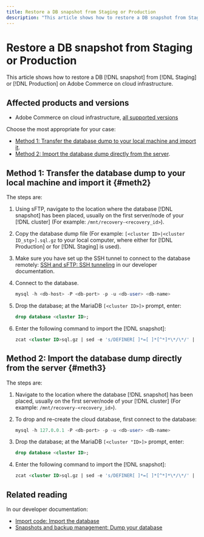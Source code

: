 ```yaml
---
title: Restore a DB snapshot from Staging or Production
description: "This article shows how to restore a DB snapshot from Staging or Production on Adobe Commerce on cloud infrastructure."
---
```


# Restore a DB snapshot from Staging or Production

This article shows how to restore a DB [!DNL snapshot] from [!DNL Staging] or [!DNL Production] on Adobe Commerce on cloud infrastructure.

## Affected products and versions

* Adobe Commerce on cloud infrastructure, [all supported versions](https://magento.com/sites/default/files/magento-software-lifecycle-policy.pdf)

Choose the most appropriate for your case:

* [Method 1: Transfer the database dump to your local machine and import it](#meth2).
* [Method 2: Import the database dump directly from the server](#meth3).

## Method 1: Transfer the database dump to your local machine and import it {#meth2}

The steps are:

1. Using sFTP, navigate to the location where the database [!DNL snapshot] has been placed, usually on the first server/node of your [!DNL cluster] (For example: `/mnt/recovery-<recovery_id>`).
1. Copy the database dump file (For example: `[<cluster ID>|<cluster ID_stg>].sql.gz` to your local computer, where either <cluster ID> for [!DNL Production] or <cluster ID_stg> for [!DNL Staging] is used).
1. Make sure you have set up the SSH tunnel to connect to the database remotely: [SSH and sFTP: SSH tunneling](https://devdocs.magento.com/cloud/env/environments-ssh.html#env-start-tunn) in our developer documentation.
1. Connect to the database.

    ```sql
    mysql -h <db-host> -P <db-port> -p -u <db-user> <db-name>
    ```

1. Drop the database; at the MariaDB `[<cluster ID>]>` prompt, enter:

    ```sql
    drop database <cluster ID>;
    ```

1. Enter the following command to import the [!DNL snapshot]:

    ```sql
    zcat <cluster ID>sql.gz | sed -e 's/DEFINER[ ]*=[ ]*[^*]*\*/\*/' | mysql -h 127.0.0.1 -P <db-port> -p -u   <db-user> <db-name>
    ```

## Method 2: Import the database dump directly from the server {#meth3}

The steps are:

1. Navigate to the location where the database [!DNL snapshot] has been placed, usually on the first server/node of your [!DNL cluster] (For example: `/mnt/recovery-<recovery_id>`).
1. To drop and re-create the cloud database, first connect to the database:

    ```sql
    mysql -h 127.0.0.1 -P <db-port> -p -u <db-user> <db-name>
    ```

1. Drop the database; at the MariaDB `[<cluster "ID>]>` prompt, enter:

    ```sql
    drop database <cluster ID>;
    ```

1. Enter the following command to import the [!DNL snapshot]:

    ```sql
    zcat <cluster ID>sql.gz | sed -e 's/DEFINER[ ]*=[ ]*[^*]*\*/\*/' | mysql -h 127.0.0.1 -p -u <db-user> <db-name>
    ```

## Related reading

In our developer documentation:

* [Import code: Import the database](https://devdocs.magento.com/cloud/setup/first-time-setup-import-import.html#cloud-import-db)
* [Snapshots and backup management: Dump your database](https://devdocs.magento.com/cloud/project/project-webint-snap.html#db-dump)
